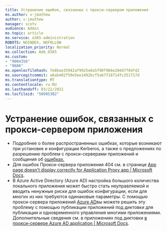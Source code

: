 ```yaml
---
title: Устранение ошибок, связанных с прокси-сервером приложения
ms.author: v-jmathew
author: v-jmathew
manager: scotv
audience: Admin
ms.topic: article
ms.service: o365-administration
ROBOTS: NOINDEX, NOFOLLOW
localization_priority: Normal
ms.collection: Adm_O365
ms.custom:
- "9004356"
- "9686"
ms.openlocfilehash: fe0bae35942af9925e8a5f90f966e204d7f84fd2
ms.sourcegitcommit: a6ab402f59e5ee1492bcf5ab7f18714fc251717d
ms.translationtype: MT
ms.contentlocale: ru-RU
ms.lasthandoff: 03/22/2021
ms.locfileid: "50995302"
---
```

# <a name="troubleshoot-errors-related-to-application-proxy"></a>Устранение ошибок, связанных с прокси-сервером приложения

- Подробнее о более распространенных ошибках, которые возникают при установке и конфигурации Kerberos, а также о предложениях по разрешению проблем с прокси-серверами приложений и сообщения об [ошибках.](https://docs.microsoft.com/azure/active-directory/manage-apps/application-proxy-troubleshoot#kerberos-errors)
- Для ошибок Прокси-сервера приложения 404 см. в странице [App page doesn't display correctly for Application Proxy app | Microsoft Docs](https://docs.microsoft.com/azure/active-directory/manage-apps/application-proxy-page-appearance-broken-problem).
- В Azure Active Directory (Azure AD) настройка большого количества локального приложения может быстро стать неуправляемой и вводить ненужные риски для ошибок конфигурации, если для многих из них требуются одинаковые параметры. С помощью прокси-сервера приложений [Azure AD](https://docs.microsoft.com/azure/active-directory/manage-apps/application-proxy)вы можете решить эту проблему с помощью публикации приложений под диктовки для публикации и одновременного управления многими приложениями. Дополнительные сведения см. в приложениях под диктовки [в прокси-сервере Azure AD application | Microsoft Docs](https://docs.microsoft.com/azure/active-directory/manage-apps/application-proxy-wildcard).
